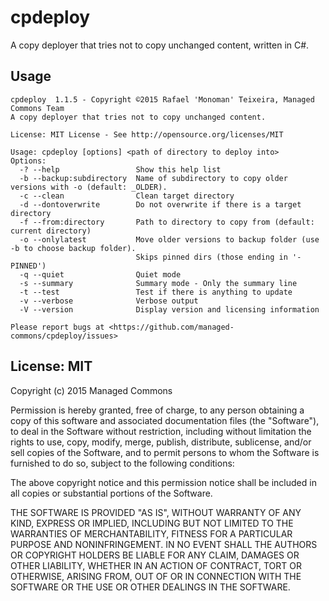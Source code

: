 cpdeploy
========

A copy deployer that tries not to copy unchanged content, written in C#.

Usage
-----

    cpdeploy  1.1.5 - Copyright ©2015 Rafael 'Monoman' Teixeira, Managed Commons Team
    A copy deployer that tries not to copy unchanged content.

    License: MIT License - See http://opensource.org/licenses/MIT

    Usage: cpdeploy [options] <path of directory to deploy into>
    Options:
      -? --help                 Show this help list
      -b --backup:subdirectory  Name of subdirectory to copy older versions with -o (default: _OLDER).
      -c --clean                Clean target directory
      -d --dontoverwrite        Do not overwrite if there is a target directory
      -f --from:directory       Path to directory to copy from (default: current directory)
      -o --onlylatest           Move older versions to backup folder (use -b to choose backup folder).
                                Skips pinned dirs (those ending in '-PINNED')
      -q --quiet                Quiet mode
      -s --summary              Summary mode - Only the summary line
      -t --test                 Test if there is anything to update
      -v --verbose              Verbose output
      -V --version              Display version and licensing information

    Please report bugs at <https://github.com/managed-commons/cpdeploy/issues>

License: MIT
------------

Copyright (c) 2015 Managed Commons

Permission is hereby granted, free of charge, to any person obtaining a copy
of this software and associated documentation files (the "Software"), to deal
in the Software without restriction, including without limitation the rights
to use, copy, modify, merge, publish, distribute, sublicense, and/or sell
copies of the Software, and to permit persons to whom the Software is
furnished to do so, subject to the following conditions:

The above copyright notice and this permission notice shall be included in all
copies or substantial portions of the Software.

THE SOFTWARE IS PROVIDED "AS IS", WITHOUT WARRANTY OF ANY KIND, EXPRESS OR
IMPLIED, INCLUDING BUT NOT LIMITED TO THE WARRANTIES OF MERCHANTABILITY,
FITNESS FOR A PARTICULAR PURPOSE AND NONINFRINGEMENT. IN NO EVENT SHALL THE
AUTHORS OR COPYRIGHT HOLDERS BE LIABLE FOR ANY CLAIM, DAMAGES OR OTHER
LIABILITY, WHETHER IN AN ACTION OF CONTRACT, TORT OR OTHERWISE, ARISING FROM,
OUT OF OR IN CONNECTION WITH THE SOFTWARE OR THE USE OR OTHER DEALINGS IN THE
SOFTWARE.
